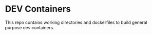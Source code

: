 # DEV Containers 

This repo contains working directories and dockerfiles to build general purpose dev containers. 
